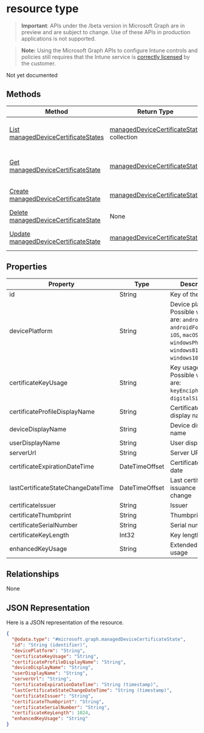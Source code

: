 ﻿#  resource type

> **Important**: APIs under the /beta version in Microsoft Graph are in preview and are subject to change. Use of these APIs in production applications is not supported.

> **Note:** Using the Microsoft Graph APIs to configure Intune controls and policies still requires that the Intune service is [correctly licensed](https://go.microsoft.com/fwlink/?linkid=839381) by the customer.

Not yet documented
## Methods
|Method|Return Type|Description|
|---|---|---|
|[List managedDeviceCertificateStates](../api/intune_deviceconfig_manageddevicecertificatestate_list.md)|[managedDeviceCertificateState](../resources/intune_deviceconfig_manageddevicecertificatestate.md) collection|List properties and relationships of the [managedDeviceCertificateState](../resources/intune_deviceconfig_manageddevicecertificatestate.md) objects.|
|[Get managedDeviceCertificateState](../api/intune_deviceconfig_manageddevicecertificatestate_get.md)|[managedDeviceCertificateState](../resources/intune_deviceconfig_manageddevicecertificatestate.md)|Read properties and relationships of the [managedDeviceCertificateState](../resources/intune_deviceconfig_manageddevicecertificatestate.md) object.|
|[Create managedDeviceCertificateState](../api/intune_deviceconfig_manageddevicecertificatestate_create.md)|[managedDeviceCertificateState](../resources/intune_deviceconfig_manageddevicecertificatestate.md)|Create a new [managedDeviceCertificateState](../resources/intune_deviceconfig_manageddevicecertificatestate.md) object.|
|[Delete managedDeviceCertificateState](../api/intune_deviceconfig_manageddevicecertificatestate_delete.md)|None|Deletes a [managedDeviceCertificateState](../resources/intune_deviceconfig_manageddevicecertificatestate.md).|
|[Update managedDeviceCertificateState](../api/intune_deviceconfig_manageddevicecertificatestate_update.md)|[managedDeviceCertificateState](../resources/intune_deviceconfig_manageddevicecertificatestate.md)|Update the properties of a [managedDeviceCertificateState](../resources/intune_deviceconfig_manageddevicecertificatestate.md) object.|

## Properties
|Property|Type|Description|
|---|---|---|
|id|String|Key of the entity.|
|devicePlatform|String|Device platform Possible values are: `android`, `androidForWork`, `iOS`, `macOS`, `windowsPhone81`, `windows81AndLater`, `windows10AndLater`.|
|certificateKeyUsage|String|Key usage Possible values are: `keyEncipherment`, `digitalSignature`.|
|certificateProfileDisplayName|String|Certificate profile display name|
|deviceDisplayName|String|Device display name|
|userDisplayName|String|User display name|
|serverUrl|String|Server URL|
|certificateExpirationDateTime|DateTimeOffset|Certificate expiry date|
|lastCertificateStateChangeDateTime|DateTimeOffset|Last certificate issuance state change|
|certificateIssuer|String|Issuer|
|certificateThumbprint|String|Thumbprint|
|certificateSerialNumber|String|Serial number|
|certificateKeyLength|Int32|Key length|
|enhancedKeyUsage|String|Extended key usage|

## Relationships
None
## JSON Representation
Here is a JSON representation of the resource.
<!-- {
  "blockType": "resource",
  "keyProperty": "id",
  "@odata.type": "microsoft.graph.managedDeviceCertificateState"
}
-->
```json
{
  "@odata.type": "#microsoft.graph.managedDeviceCertificateState",
  "id": "String (identifier)",
  "devicePlatform": "String",
  "certificateKeyUsage": "String",
  "certificateProfileDisplayName": "String",
  "deviceDisplayName": "String",
  "userDisplayName": "String",
  "serverUrl": "String",
  "certificateExpirationDateTime": "String (timestamp)",
  "lastCertificateStateChangeDateTime": "String (timestamp)",
  "certificateIssuer": "String",
  "certificateThumbprint": "String",
  "certificateSerialNumber": "String",
  "certificateKeyLength": 1024,
  "enhancedKeyUsage": "String"
}
```



